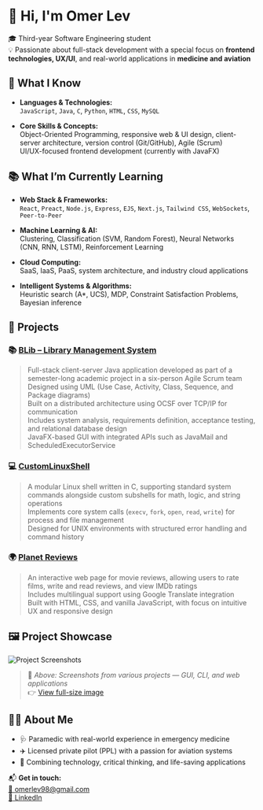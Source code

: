 # 👋 Hi, I'm Omer Lev

🎓 Third-year Software Engineering student  
💡 Passionate about full-stack development with a special focus on **frontend technologies, UX/UI**, and real-world applications in **medicine and aviation**

## 🧠 What I Know

- **Languages & Technologies:**  
  `JavaScript`, `Java`, `C`, `Python`, `HTML`, `CSS`, `MySQL`

- **Core Skills & Concepts:**  
  Object-Oriented Programming, responsive web & UI design, client-server architecture, version control (Git/GitHub), Agile (Scrum)  
  UI/UX-focused frontend development (currently with JavaFX)

## 📚 What I’m Currently Learning

- **Web Stack & Frameworks:**  
  `React`, `Preact`, `Node.js`, `Express`, `EJS`, `Next.js`, `Tailwind CSS`, `WebSockets`, `Peer-to-Peer`

- **Machine Learning & AI:**  
  Clustering, Classification (SVM, Random Forest), Neural Networks (CNN, RNN, LSTM), Reinforcement Learning

- **Cloud Computing:**  
  SaaS, IaaS, PaaS, system architecture, and industry cloud applications

- **Intelligent Systems & Algorithms:**  
  Heuristic search (A*, UCS), MDP, Constraint Satisfaction Problems, Bayesian inference

## 🚀 Projects

### 📚 [BLib – Library Management System](https://github.com/Method-for-Software-System-Development/BLib4)
> Full-stack client-server Java application developed as part of a semester-long academic project in a six-person Agile Scrum team  
> Designed using UML (Use Case, Activity, Class, Sequence, and Package diagrams)  
> Built on a distributed architecture using OCSF over TCP/IP for communication  
> Includes system analysis, requirements definition, acceptance testing, and relational database design  
> JavaFX-based GUI with integrated APIs such as JavaMail and ScheduledExecutorService

### 💻 [CustomLinuxShell](https://github.com/Omer-Matan-Projects/CustomLinuxShell)
> A modular Linux shell written in C, supporting standard system commands alongside custom subshells for math, logic, and string operations  
> Implements core system calls (`execv`, `fork`, `open`, `read`, `write`) for process and file management  
> Designed for UNIX environments with structured error handling and command history

### 🌍 [Planet Reviews](https://github.com/Omer-Matan-Projects/Planet-Reviews)
> An interactive web page for movie reviews, allowing users to rate films, write and read reviews, and view IMDb ratings  
> Includes multilingual support using Google Translate integration  
> Built with HTML, CSS, and vanilla JavaScript, with focus on intuitive UX and responsive design

## 🖼 Project Showcase

![Project Screenshots](images/showcase.png)

> 📝 *Above: Screenshots from various projects — GUI, CLI, and web applications*  
> 👉 [View full-size image](./images/showcase.png)

## 👨‍🚀 About Me

- 🩺 Paramedic with real-world experience in emergency medicine  
- ✈️ Licensed private pilot (PPL) with a passion for aviation systems  
- 🧠 Combining technology, critical thinking, and life-saving applications

📬 **Get in touch:**  
[📧 omerlev98@gmail.com](mailto:omerlev98@gmail.com)  
[🔗 LinkedIn](https://www.linkedin.com/in/omer-lev-5b7708337)
